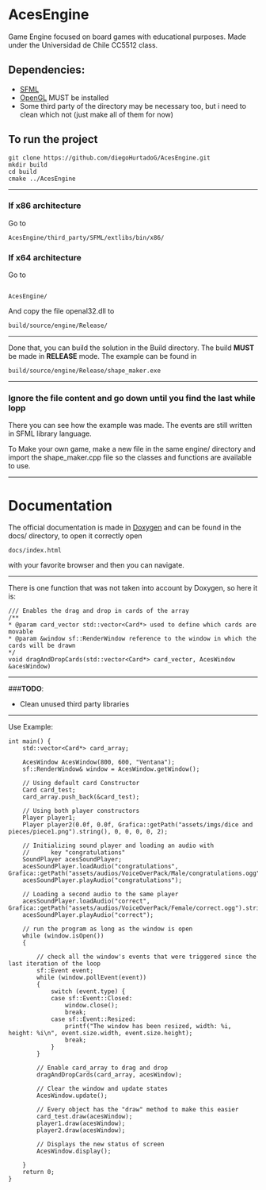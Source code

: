 # AcesEngine
Game Engine focused on board games with educational purposes. Made under the Universidad de Chile CC5512 class.

## Dependencies:
-	[SFML](https://www.sfml-dev.org/index.php)
-	[OpenGL](https://www.opengl.org//) MUST be installed
-	Some third party of the directory may be necessary too, but i need to clean which not (just make all of them for now)

## To run the project
```
git clone https://github.com/diegoHurtadoG/AcesEngine.git
mkdir build
cd build
cmake ../AcesEngine
```
---
###  If x86 architecture
Go to 
```
AcesEngine/third_party/SFML/extlibs/bin/x86/
```
### If x64 architecture
Go to
```

AcesEngine/
```

And copy the file openal32.dll to
```
build/source/engine/Release/
```
---
Done that, you can build the solution in the Build directory. The build **MUST** be made in **RELEASE** mode.
The example can be found in
```
build/source/engine/Release/shape_maker.exe
```
---
### Ignore the file content and go down until you find the last while lopp
There you can see how the example was made. The events are still written in SFML library language.

To Make your own game, make a new file in the same engine/ directory and import the shape_maker.cpp file so the classes and functions are available to use.

---
# Documentation
The official documentation is made in [Doxygen](https://www.doxygen.nl/index.html) and can be found in the docs/ directory, to open it correctly open
```
docs/index.html
```
with your favorite browser and then you can navigate.

---
There is one function that was not taken into account by Doxygen, so here it is:
```
/// Enables the drag and drop in cards of the array
/**
* @param card_vector std::vector<Card*> used to define which cards are movable
* @param &window sf::RenderWindow reference to the window in which the cards will be drawn
*/
void dragAndDropCards(std::vector<Card*> card_vector, AcesWindow &acesWindow)
```

---
###**TODO**:
-	Clean unused third party libraries

---
Use Example:
```
int main() {
    std::vector<Card*> card_array;

    AcesWindow AcesWindow(800, 600, "Ventana");
    sf::RenderWindow& window = AcesWindow.getWindow();
	
	// Using default card Constructor
    Card card_test;
    card_array.push_back(&card_test); 
	
	// Using both player constructors
    Player player1;
    Player player2(0.0f, 0.0f, Grafica::getPath("assets/imgs/dice and pieces/piece1.png").string(), 0, 0, 0, 0, 2);

    // Initializing sound player and loading an audio with
	//		key "congratulations"
    SoundPlayer acesSoundPlayer;
    acesSoundPlayer.loadAudio("congratulations", Grafica::getPath("assets/audios/VoiceOverPack/Male/congratulations.ogg").string());
    acesSoundPlayer.playAudio("congratulations");
	
	// Loading a second audio to the same player
    acesSoundPlayer.loadAudio("correct", Grafica::getPath("assets/audios/VoiceOverPack/Female/correct.ogg").string());
    acesSoundPlayer.playAudio("correct");

    // run the program as long as the window is open
    while (window.isOpen())
    {

        // check all the window's events that were triggered since the last iteration of the loop
        sf::Event event;
        while (window.pollEvent(event))
        {
            switch (event.type) {
            case sf::Event::Closed:
                window.close();
                break;
            case sf::Event::Resized:
                printf("The window has been resized, width: %i, height: %i\n", event.size.width, event.size.height);
                break;
            }
		}
		
		// Enable card_array to drag and drop
        dragAndDropCards(card_array, acesWindow);
		
		// Clear the window and update states
        AcesWindow.update();
		
		// Every object has the "draw" method to make this easier
        card_test.draw(acesWindow);
        player1.draw(acesWindow);
        player2.draw(acesWindow);
		
		// Displays the new status of screen
        AcesWindow.display();

    }
    return 0;
}
```


